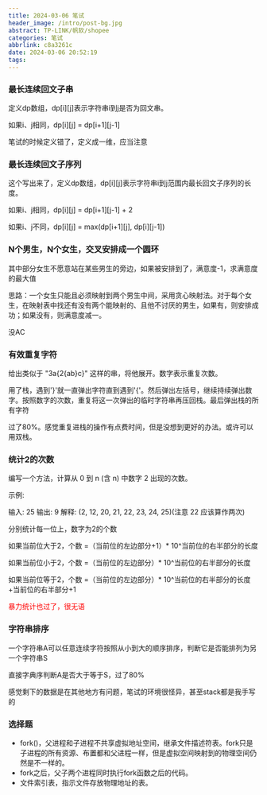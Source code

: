 ```yaml
---
title: 2024-03-06 笔试
header_image: /intro/post-bg.jpg
abstract: TP-LINK/帆软/shopee
categories: 笔试
abbrlink: c8a3261c
date: 2024-03-06 20:52:19
tags:
---
```


### 最长连续回文子串
定义dp数组，dp[i][j]表示字符串i到j是否为回文串。

如果i、j相同，dp[i][j] = dp[i+1][j-1]

笔试的时候定义错了，定义成一维，应当注意

### 最长连续回文子序列
这个写出来了，定义dp数组，dp[i][j]表示字符串i到j范围内最长回文子序列的长度。

如果i、j相同，dp[i][j] = dp[i+1][j-1] + 2

如果i、j不同，dp[i][j] = max(dp[i+1][j], dp[i][j-1])

### N个男生，N个女生，交叉安排成一个圆环
其中部分女生不愿意站在某些男生的旁边，如果被安排到了，满意度-1，求满意度的最大值

思路：一个女生只能且必须映射到两个男生中间，采用贪心映射法。对于每个女生，在映射表中找还有没有两个能映射的、且他不讨厌的男生，如果有，则安排成功；如果没有，则满意度减一。

没AC

### 有效重复字符
给出类似于 "3a{2{ab}c}" 这样的串，将他展开。数字表示重复次数。

用了栈，遇到'}'就一直弹出字符直到遇到'{'。然后弹出左括号，继续持续弹出数字。按照数字的次数，重复将这一次弹出的临时字符串再压回栈。最后弹出栈的所有字符

过了80%。感觉重复进栈的操作有点费时间，但是没想到更好的办法。或许可以用双栈。

### 统计2的次数
编写一个方法，计算从 0 到 n (含 n) 中数字 2 出现的次数。

示例:

输入: 25
输出: 9
解释: (2, 12, 20, 21, 22, 23, 24, 25)(注意 22 应该算作两次)

分别统计每一位上，数字为2的个数

如果当前位大于2，个数 =（当前位的左边部分+1）* 10^当前位的右半部分的长度

如果当前位小于2，个数 =（当前位的左边部分）* 10^当前位的右半部分的长度

如果当前位等于2，个数 =（当前位的左边部分）* 10^当前位的右半部分的长度+当前位的右半部分+1

<font color="red">暴力统计也过了，很无语</font>

### 字符串排序
一个字符串A可以任意连续字符按照从小到大的顺序排序，判断它是否能排列为另一个字符串S

直接字典序判断A是否大于等于S，过了80%

感觉剩下的数据是在其他地方有问题，笔试的环境很怪异，甚至stack都是我手写的

### 选择题
- fork()，父进程和子进程不共享虚拟地址空间，继承文件描述符表。fork只是子进程的所有资源、布置都和父进程一样，但是虚拟空间映射到的物理空间仍然是不一样的。
- fork之后，父子两个进程同时执行fork函数之后的代码。
- 文件索引表，指示文件存放物理地址的表。
